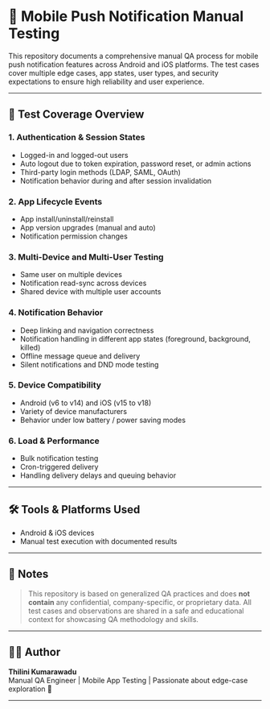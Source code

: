 # 📲 Mobile Push Notification Manual Testing

This repository documents a comprehensive manual QA process for mobile push notification features across Android and iOS platforms. The test cases cover multiple edge cases, app states, user types, and security expectations to ensure high reliability and user experience.

---

## 🧪 Test Coverage Overview

### 1. Authentication & Session States
- Logged-in and logged-out users
- Auto logout due to token expiration, password reset, or admin actions
- Third-party login methods (LDAP, SAML, OAuth)
- Notification behavior during and after session invalidation

### 2. App Lifecycle Events
- App install/uninstall/reinstall
- App version upgrades (manual and auto)
- Notification permission changes

### 3. Multi-Device and Multi-User Testing
- Same user on multiple devices
- Notification read-sync across devices
- Shared device with multiple user accounts

### 4. Notification Behavior
- Deep linking and navigation correctness
- Notification handling in different app states (foreground, background, killed)
- Offline message queue and delivery
- Silent notifications and DND mode testing

### 5. Device Compatibility
- Android (v6 to v14) and iOS (v15 to v18)
- Variety of device manufacturers
- Behavior under low battery / power saving modes

### 6. Load & Performance
- Bulk notification testing
- Cron-triggered delivery
- Handling delivery delays and queuing behavior

---

## 🛠️ Tools & Platforms Used
- Android & iOS devices
- Manual test execution with documented results

---

## 📎 Notes
> This repository is based on generalized QA practices and does **not contain** any confidential, company-specific, or proprietary data. All test cases and observations are shared in a safe and educational context for showcasing QA methodology and skills.

---

## 👩‍💻 Author
**Thilini Kumarawadu**  
Manual QA Engineer | Mobile App Testing | Passionate about edge-case exploration 🚀

---

